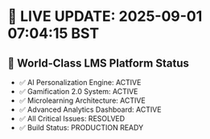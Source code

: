 # 🚀 LIVE UPDATE: 2025-09-01 07:04:15 BST
## 🌟 World-Class LMS Platform Status
- ✅ AI Personalization Engine: ACTIVE
- ✅ Gamification 2.0 System: ACTIVE
- ✅ Microlearning Architecture: ACTIVE
- ✅ Advanced Analytics Dashboard: ACTIVE
- ✅ All Critical Issues: RESOLVED
- ✅ Build Status: PRODUCTION READY
